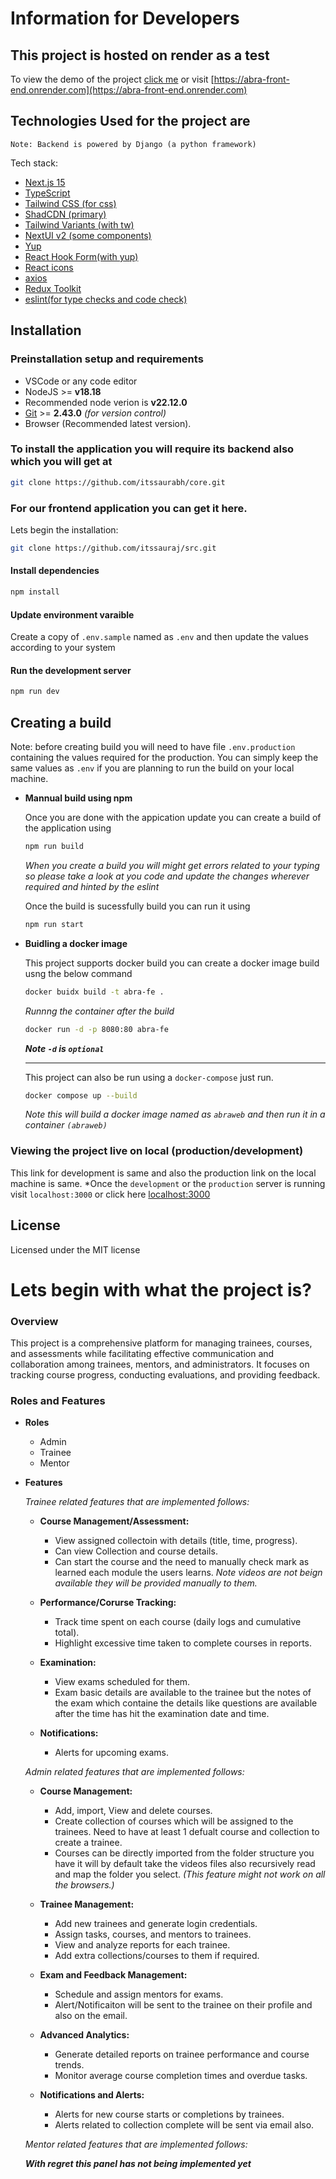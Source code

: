 # Information for Developers

## This project is hosted on render as a test
To view the demo of the project [click me](https://abra-front-end.onrender.com) or visit [https://abra-front-end.onrender.com](https://abra-front-end.onrender.com)

## Technologies Used for the project are
`Note: Backend is powered by Django (a python framework)`

Tech stack:
- [Next.js 15](https://nextjs.org/docs/getting-started)
- [TypeScript](https://www.typescriptlang.org/)
- [Tailwind CSS (for css)](https://tailwindcss.com/)
- [ShadCDN (primary)](https://ui.shadcn.com/)
- [Tailwind Variants (with tw)](https://tailwind-variants.org)
- [NextUI v2 (some components)](https://nextui.org/)
- [Yup](https://www.npmjs.com/package/yup)
- [React Hook Form(with yup)](https://react-hook-form.com/)
- [React icons](https://react-icons.github.io/react-icons/)
- [axios](https://axios-http.com/docs/intro)
- [Redux Toolkit](https://redux-toolkit.js.org/)
- [eslint(for type checks and code check)](https://eslint.org/)

## Installation

### Preinstallation setup and requirements
- VSCode or any code editor
- NodeJS >= __v18.18__
- Recommended node verion is __v22.12.0__
- [Git](https://git-scm.com/downloads) >= __2.43.0__ *(for version control)*
- Browser (Recommended latest version).


### To install the application you will require its backend also which you will get at
```bash
git clone https://github.com/itssaurabh/core.git
```
### For our frontend application you can get it here.
Lets begin the installation:
```bash
git clone https://github.com/itssauraj/src.git
```

#### Install dependencies

```bash
npm install
```
#### Update environment varaible
Create a copy of `.env.sample` named as `.env` and then update the values according to your system

#### Run the development server

```bash
npm run dev
```

## Creating a build

Note: before creating build you will need to have file `.env.production` containing the values required for the production. You can simply keep the same values as `.env` if you are planning to run the build on your local machine.

* __Mannual build using npm__

  Once you are done with the appication update you can create a build of the application using
  ```bash
  npm run build
  ```
  *When you create a build you will might get errors related to your typing so please take a look at you code and update the changes wherever required and hinted by the eslint*

  Once the build is sucessfully build you can run it using
  ```bash
  npm run start
  ```

* __Buidling a docker image__

  This project supports docker build you can create a docker image build usng the below command
  ```bash
  docker buidx build -t abra-fe .
  ```
  *Runnng the container after the build*
  ```bash
  docker run -d -p 8080:80 abra-fe
  ```
  __*Note `-d` is `optional`*__

  <hr/>
  
  This project can also be run using a `docker-compose` just run.
  ```bash
  docker compose up --build
  ```
  *Note this will build a docker image named as `abraweb` and then run it in a container `(abraweb)`*

### Viewing the project live on local (production/development)
This link for development is same and also the production link on the local machine is same. *Once the `development` or the `production` server is running visit `localhost:3000` or click here [localhost:3000](http://localhost:3000)

## License
Licensed under the MIT license


# Lets begin with what the project is?
### Overview
This project is a comprehensive platform for managing trainees, courses, and assessments while facilitating effective communication and collaboration among trainees, mentors, and administrators. It focuses on tracking course progress, conducting evaluations, and providing feedback.

### Roles and Features
  
  * __Roles__

    - Admin
    - Trainee
    - Mentor

  * __Features__

    *Trainee related features that are implemented follows:*
    - __Course Management/Assessment:__ 
      - View assigned collectoin with details (title, time, progress).
      - Can view Collection and course details.
      - Can start the course and the need to manually check mark as learned each module the users learns. *Note videos are not beign available they will be provided manually to them.*

    - __Performance/Corurse Tracking:__
      - Track time spent on each course (daily logs and cumulative total).
      - Highlight excessive time taken to complete courses in reports.

    - __Examination:__
      - View exams scheduled for them.
      - Exam basic details are available to the trainee but the notes of the exam which containe the details like questions are available after the time has hit the examination date and time.

    - __Notifications:__
      - Alerts for upcoming exams.

    *Admin related features that are implemented follows:*

      - __Course Management:__
        - Add, import, View and delete courses.
        - Create collection of courses which will be assigned to the trainees. Need to have at least 1 defualt course and collection to create a trainee.
        - Courses can be directly imported from the folder structure you have it will by default take the videos files also recursively read and map the folder you select. *(This feature might not work on all the browsers.)*

      - __Trainee Management:__
        - Add new trainees and generate login credentials.
        - Assign tasks, courses, and mentors to trainees.
        - View and analyze reports for each trainee.
        - Add extra collections/courses to them if required.

      - __Exam and Feedback Management:__
        - Schedule and assign mentors for exams.
        - Alert/Notificaiton will be sent to the trainee on their profile and also on the email.
        
      - __Advanced Analytics:__
        - Generate detailed reports on trainee performance and course trends.
        - Monitor average course completion times and overdue tasks.

      - __Notifications and Alerts:__
        - Alerts for new course starts or completions by trainees.
        - Alerts related to collection complete will be sent via email also.

    *Mentor related features that are implemented follows:*

    __*With regret this panel has not being implemented yet*__



